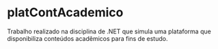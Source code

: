 # platContAcademico
Trabalho realizado na disciplina de .NET que simula uma plataforma que disponibiliza conteúdos acadêmicos para fins de estudo.
